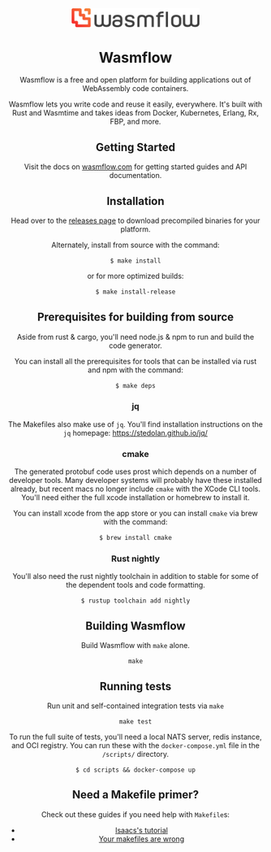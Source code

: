 <div align="center">
<picture>
  <source media="(prefers-color-scheme: dark)" srcset="https://github.com/wasmflow/.github/blob/main/assets/wasmflow-logo-white-color@.5.png?raw=true">
  <img alt="wasmflow logo" width="50%" src="https://github.com/wasmflow/.github/blob/main/assets/wasmflow-logo-color@.5.png?raw=true">
</picture>

# Wasmflow

Wasmflow is a free and open platform for building applications out of WebAssembly code containers.

Wasmflow lets you write code and reuse it easily, everywhere. It's built with Rust and Wasmtime and takes ideas from Docker, Kubernetes, Erlang, Rx, FBP, and more.

## Getting Started

Visit the docs on [wasmflow.com](https://wasmflow.com) for getting started guides and API documentation.

## Installation

Head over to the [releases page](https://github.com/wasmflow/wasmflow/releases) to download precompiled binaries for your platform.

Alternately, install from source with the command:

```
$ make install
```

or for more optimized builds:

```sh
$ make install-release
```

## Prerequisites for building from source

Aside from rust & cargo, you'll need node.js & npm to run and build the code generator.

You can install all the prerequisites for tools that can be installed via rust and npm with the command:

```sh
$ make deps
```

### jq

The Makefiles also make use of `jq`. You'll find installation instructions on the `jq` homepage: https://stedolan.github.io/jq/

### cmake

The generated protobuf code uses prost which depends on a number of developer tools. Many developer systems will probably have these installed already, but recent macs no longer include `cmake` with the XCode CLI tools. You'll need either the full xcode installation or homebrew to install it.

You can install xcode from the app store or you can install `cmake` via brew with the command:

```sh
$ brew install cmake
```

### Rust nightly

You'll also need the rust nightly toolchain in addition to stable for some of the dependent tools and code formatting.

```
$ rustup toolchain add nightly
```

## Building Wasmflow

Build Wasmflow with `make` alone.

```console
make
```

## Running tests

Run unit and self-contained integration tests via `make`

```console
make test
```

To run the full suite of tests, you'll need a local NATS server, redis instance, and OCI registry. You can run these with the `docker-compose.yml` file in the `/scripts/` directory.

```console
$ cd scripts && docker-compose up
```

## Need a Makefile primer?

Check out these guides if you need help with `Makefile`s:

- [Isaacs's tutorial](https://gist.github.com/isaacs/62a2d1825d04437c6f08)
- [Your makefiles are wrong](https://tech.davis-hansson.com/p/make/)
